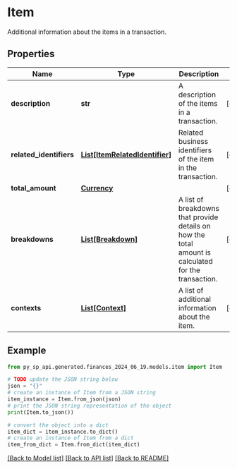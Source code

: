# Item

Additional information about the items in a transaction.

## Properties

Name | Type | Description | Notes
------------ | ------------- | ------------- | -------------
**description** | **str** | A description of the items in a transaction. | [optional] 
**related_identifiers** | [**List[ItemRelatedIdentifier]**](ItemRelatedIdentifier.md) | Related business identifiers of the item in the transaction. | [optional] 
**total_amount** | [**Currency**](Currency.md) |  | [optional] 
**breakdowns** | [**List[Breakdown]**](Breakdown.md) | A list of breakdowns that provide details on how the total amount is calculated for the transaction. | [optional] 
**contexts** | [**List[Context]**](Context.md) | A list of additional information about the item. | [optional] 

## Example

```python
from py_sp_api.generated.finances_2024_06_19.models.item import Item

# TODO update the JSON string below
json = "{}"
# create an instance of Item from a JSON string
item_instance = Item.from_json(json)
# print the JSON string representation of the object
print(Item.to_json())

# convert the object into a dict
item_dict = item_instance.to_dict()
# create an instance of Item from a dict
item_from_dict = Item.from_dict(item_dict)
```
[[Back to Model list]](../README.md#documentation-for-models) [[Back to API list]](../README.md#documentation-for-api-endpoints) [[Back to README]](../README.md)


